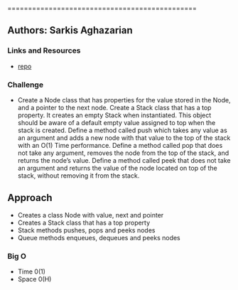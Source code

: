 
==============================================

## Authors: Sarkis Aghazarian


### Links and Resources
* [repo](https://github.com/sarkis74/data-structures-and-algorithms/tree/master/401-code-challenges/stacksAndQueues)

### Challenge
* Create a Node class that has properties for the value stored in the Node, and a pointer to the next node.
Create a Stack class that has a top property. It creates an empty Stack when instantiated. 
This object should be aware of a default empty value assigned to top when the stack is created.
Define a method called push which takes any value as an argument and adds a new node with that value to the top of the stack with an O(1) Time performance.
Define a method called pop that does not take any argument, removes the node from the top of the stack, and returns the node’s value.
Define a method called peek that does not take an argument and returns the value of the node located on top of the stack, without removing it from the stack.

## Approach
* Creates a class Node with value, next and pointer
* Creates a Stack class that has a top property
* Stack methods pushes, pops and peeks nodes
* Queue methods enqueues, dequeues and peeks nodes

### Big O
* Time 0(1)
* Space 0(H)

